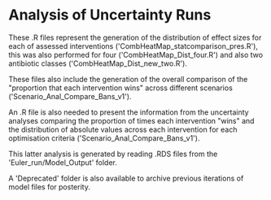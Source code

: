 # Analysis of Uncertainty Runs 

These .R files represent the generation of the distribution of effect sizes for each of assessed interventions ('CombHeatMap_statcomparison_pres.R'), this was also performed for four ('CombHeatMap_Dist_four.R') and also two antibiotic classes ('CombHeatMap_Dist_new_two.R'). 

These files also include the generation of the overall comparison of the "proportion that each intervention wins" across different scenarios ('Scenario_Anal_Compare_Bans_v1').

An .R file is also needed to present the information from the uncertainty analyses comparing the proportion of times each intervention "wins" and the distribution of absolute values across each intervention for each optimisation criteria ('Scenario_Anal_Compare_Bans_v1'). 

This latter analysis is generated by reading .RDS files from the 'Euler_run/Model_Output' folder. 

A 'Deprecated' folder is also available to archive previous iterations of model files for posterity. 
